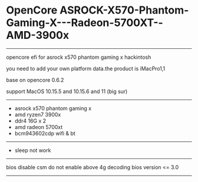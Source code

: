 # OpenCore ASROCK-X570-Phantom-Gaming-X---Radeon-5700XT--AMD-3900x

----

opencore efi for asrock x570 phantom gaming x hackintosh

you need to add your own platform data.the product is iMacPro1,1

base on opencore 0.6.2

support MacOS 10.15.5 and 10.15.6 and 11 (big sur)

----
+ asrock x570 phantom gaming x
+ amd ryzen7 3900x
+ ddr4 16G x 2
+ amd radeon 5700xt
+ bcm943602cdp wifi & bt

----
+ sleep not work

----
bios
disable csm
do not enable above 4g decoding
bios version <= 3.0

----
